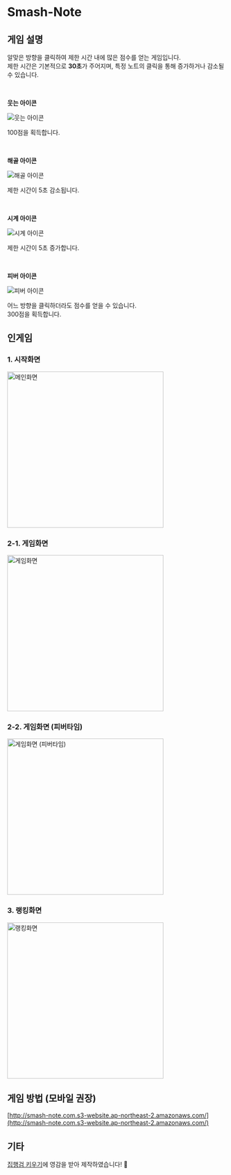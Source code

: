 # Smash-Note

## 게임 설명

알맞은 방향을 클릭하여 제한 시간 내에 많은 점수를 얻는 게임입니다.<br>
제한 시간은 기본적으로 **30초**가 주어지며, 특정 노트의 클릭을 통해 증가하거나 감소될 수 있습니다.

<br>

**웃는 아이콘**

<img src="https://user-images.githubusercontent.com/23455736/88461034-8e5f6e80-cedb-11ea-84af-709e99266fbe.png" alt="웃는 아이콘">

100점을 획득합니다.

<br>

**해골 아이콘**

<img src="https://user-images.githubusercontent.com/23455736/88460504-a208d600-ced7-11ea-899b-fbc56395d21d.png" alt="해골 아이콘">

제한 시간이 5초 감소됩니다.

<br>

**시계 아이콘**

<img src="https://user-images.githubusercontent.com/23455736/88461093-c8c90b80-cedb-11ea-92eb-5610f6ae2dde.png" alt="시계 아이콘">


제한 시간이 5초 증가합니다.

<br>

**피버 아이콘**

<img src="https://user-images.githubusercontent.com/23455736/88460460-55bd9600-ced7-11ea-8663-e934ba004085.png" alt="피버 아이콘">

어느 방향을 클릭하더라도 점수를 얻을 수 있습니다.<br>
300점을 획득합니다.

## 인게임

### 1. 시작화면

<img src="https://user-images.githubusercontent.com/23455736/88460183-56edc380-ced5-11ea-83fa-410529377247.png" alt="메인화면" width="360">

### 2-1. 게임화면

<img src="https://user-images.githubusercontent.com/23455736/88473551-92ca6c80-cf59-11ea-98a6-6375a94db856.png" alt="게임화면" width="360">

### 2-2. 게임화면 (피버타임)

<img src="https://user-images.githubusercontent.com/23455736/88473554-af66a480-cf59-11ea-8ccd-1bee3eb12c9b.png" alt="게임화면 (피버타임)" width="360">

### 3. 랭킹화면

<img src="https://user-images.githubusercontent.com/23455736/88478918-dedfd600-cf86-11ea-9701-d5f948cd2588.png" alt="랭킹화면" width="360">

## 게임 방법 (모바일 권장)
[http://smash-note.com.s3-website.ap-northeast-2.amazonaws.com/](http://smash-note.com.s3-website.ap-northeast-2.amazonaws.com/)

## 기타
[집행검 키우기](https://play.google.com/store/apps/details?id=me.nextdoors.WK&hl=ko)에 영감을 받아 제작하였습니다! 🙏
